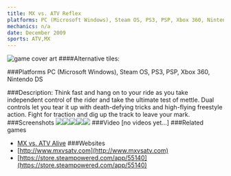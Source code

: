 ```yaml
---
title: MX vs. ATV Reflex
platforms: PC (Microsoft Windows), Steam OS, PS3, PSP, Xbox 360, Nintendo DS
mechanics: n/a
date: December 2009
sports: ATV,MX
---
```

![game cover art](//images.igdb.com/igdb/image/upload/t_cover_big/h39pudvgw01eoloss34q.jpg "Logo Title Text 1")
####Alternative tiles:

###Platforms
PC (Microsoft Windows), Steam OS, PS3, PSP, Xbox 360, Nintendo DS

###Description:
Think fast and hang on to your ride as you take independent control of the rider and take the ultimate test of mettle. Dual controls let you tear it up with death-defying tricks and high-flying freestyle action. Fight for traction and dig up the track to leave your mark.
###Screenshots
<a target="_blank" rel="noopener noreferrer" href="//images.igdb.com/igdb/image/upload/t_cover_big/biltxzj6mo774doeljxq.jpg"><img src="//images.igdb.com/igdb/image/upload/t_thumb/biltxzj6mo774doeljxq.jpg"/></a><a target="_blank" rel="noopener noreferrer" href="//images.igdb.com/igdb/image/upload/t_cover_big/eyvvheefq84wcyixij5q.jpg"><img src="//images.igdb.com/igdb/image/upload/t_thumb/eyvvheefq84wcyixij5q.jpg"/></a><a target="_blank" rel="noopener noreferrer" href="//images.igdb.com/igdb/image/upload/t_cover_big/jx6egu1wvmfihmhbtz4c.jpg"><img src="//images.igdb.com/igdb/image/upload/t_thumb/jx6egu1wvmfihmhbtz4c.jpg"/></a><a target="_blank" rel="noopener noreferrer" href="//images.igdb.com/igdb/image/upload/t_cover_big/wavwo3dqikjgbe9bygqg.jpg"><img src="//images.igdb.com/igdb/image/upload/t_thumb/wavwo3dqikjgbe9bygqg.jpg"/></a><a target="_blank" rel="noopener noreferrer" href="//images.igdb.com/igdb/image/upload/t_cover_big/g1enchzzkxcwcwk5swsy.jpg"><img src="//images.igdb.com/igdb/image/upload/t_thumb/g1enchzzkxcwcwk5swsy.jpg"/></a>
###Video
[no videos yet...]
###Related games
* [MX vs. ATV Alive](/games/mx-vs-atv-alive-18266/)
###Websites
* [http://www.mxvsatv.com](http://www.mxvsatv.com)
* [https://store.steampowered.com/app/55140](https://store.steampowered.com/app/55140)
